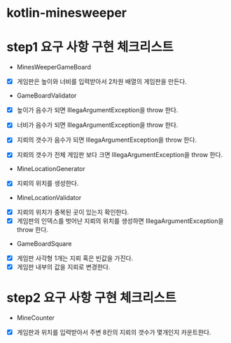 # kotlin-minesweeper

# step1 요구 사항 구현 체크리스트

* MinesWeeperGameBoard

- [x] 게임판은 높이와 너비를 입력받아서 2차원 배열의 게임판을 만든다.

* GameBoardValidator

- [x] 높이가 음수가 되면 IllegaArgumentException을 throw 한다.
- [x] 너비가 음수가 되면 IllegaArgumentException을 throw 한다.
- [x] 지뢰의 갯수가 음수가 되면 IllegaArgumentException을 throw 한다.
- [x] 지뢰의 갯수가 전체 게임판 보다 크면 IllegaArgumentException을 throw 한다.


* MineLocationGenerator

- [x] 지뢰의 위치를 생성한다.

* MineLocationValidator

- [x] 지뢰의 위치가 중복된 곳이 있는지 확인한다.
- [x] 게임판의 인덱스를 벗어난 지뢰의 위치를 생성하면 IllegaArgumentException을 throw 한다.

* GameBoardSquare

- [x] 게임판 사각형 1개는 지뢰 혹은 빈값을 가진다.
- [x] 게임판 내부의 값을 지뢰로 변경한다.

# step2 요구 사항 구현 체크리스트

* MineCounter

- [x] 게임판과 위치를 입력받아서 주변 8칸의 지뢰의 갯수가 몇개인지 카운트한다.